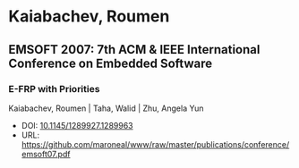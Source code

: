 # Kaiabachev, Roumen

## EMSOFT 2007: 7th ACM & IEEE International Conference on Embedded Software

### E-FRP with Priorities
Kaiabachev, Roumen | Taha, Walid | Zhu, Angela Yun
* DOI: [10.1145/1289927.1289963](https://doi.org/10.1145/1289927.1289963)
* URL: <https://github.com/maroneal/www/raw/master/publications/conference/emsoft07.pdf>

